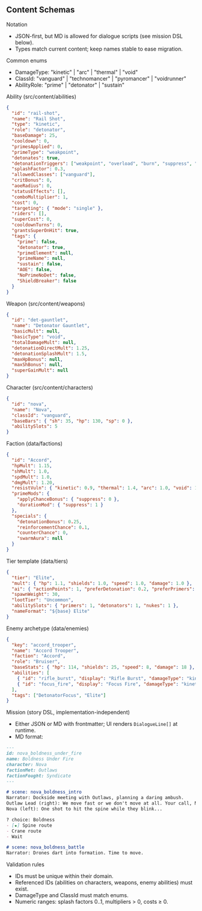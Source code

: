 ## Content Schemas

Notation
- JSON-first, but MD is allowed for dialogue scripts (see mission DSL below).
- Types match current content; keep names stable to ease migration.

Common enums
- DamageType: "kinetic" | "arc" | "thermal" | "void"
- ClassId: "vanguard" | "technomancer" | "pyromancer" | "voidrunner"
- AbilityRole: "prime" | "detonator" | "sustain"

Ability (src/content/abilities)
```json
{
  "id": "rail-shot",
  "name": "Rail Shot",
  "type": "kinetic",
  "role": "detonator",
  "baseDamage": 25,
  "cooldown": 0,
  "primesApplied": 0,
  "primeType": "weakpoint",
  "detonates": true,
  "detonationTriggers": ["weakpoint", "overload", "burn", "suppress", "freeze"],
  "splashFactor": 0.3,
  "allowedClasses": ["vanguard"],
  "critBonus": 0,
  "aoeRadius": 0,
  "statusEffects": [],
  "comboMultiplier": 1,
  "cost": 0,
  "targeting": { "mode": "single" },
  "riders": [],
  "superCost": 0,
  "cooldownTurns": 0,
  "grantsSuperOnHit": true,
  "tags": {
    "prime": false,
    "detonator": true,
    "primeElement": null,
    "primeName": null,
    "sustain": false,
    "AOE": false,
    "NoPrimeNoDet": false,
    "ShieldBreaker": false
  }
}
```

Weapon (src/content/weapons)
```json
{
  "id": "det-gauntlet",
  "name": "Detonator Gauntlet",
  "basicMult": null,
  "basicType": "void",
  "totalDamageMult": null,
  "detonationDirectMult": 1.25,
  "detonationSplashMult": 1.5,
  "maxHpBonus": null,
  "maxShBonus": null,
  "superGainMult": null
}
```

Character (src/content/characters)
```json
{
  "id": "nova",
  "name": "Nova",
  "classId": "vanguard",
  "baseBars": { "sh": 35, "hp": 130, "sp": 0 },
  "abilitySlots": 5
}
```

Faction (data/factions)
```json
{
  "id": "Accord",
  "hpMult": 1.15,
  "shMult": 1.0,
  "spdMult": 1.0,
  "dmgMult": 1.20,
  "resistVuln": { "kinetic": 0.9, "thermal": 1.4, "arc": 1.0, "void": 1.0 },
  "primeMods": {
    "applyChanceBonus": { "suppress": 0 },
    "durationMod": { "suppress": 1 }
  },
  "specials": {
    "detonationBonus": 0.25,
    "reinforcementChance": 0.1,
    "counterChance": 0,
    "swarmAura": null
  }
}
```

Tier template (data/tiers)
```json
{
  "tier": "Elite",
  "mult": { "hp": 1.1, "shields": 1.0, "speed": 1.0, "damage": 1.0 },
  "ai": { "actionPoints": 1, "preferDetonation": 0.2, "preferPrimers": 0.2, "targetDiscipline": 0.5, "counterChance": 0.05, "primeResistMod": 0.95 },
  "spawnWeight": 30,
  "lootTier": "Uncommon",
  "abilitySlots": { "primers": 1, "detonators": 1, "nukes": 1 },
  "nameFormat": "${base} Elite"
}
```

Enemy archetype (data/enemies)
```json
{
  "key": "accord_trooper",
  "name": "Accord Trooper",
  "faction": "Accord",
  "role": "Bruiser",
  "baseStats": { "hp": 114, "shields": 25, "speed": 8, "damage": 18 },
  "abilities": [
    { "id": "rifle_burst", "display": "Rifle Burst", "damageType": "kinetic", "aiWeight": 0.6 },
    { "id": "focus_fire", "display": "Focus Fire", "damageType": "kinetic", "isDetonator": true, "aiWeight": 0.4 }
  ],
  "tags": ["DetonatorFocus", "Elite"]
}
```

Mission (story DSL, implementation-independent)
- Either JSON or MD with frontmatter; UI renders `DialogueLine[]` at runtime.
- MD format:
```md
---
id: nova_boldness_under_fire
name: Boldness Under Fire
character: Nova
factionMet: Outlaws
factionFought: Syndicate
---

# scene: nova_boldness_intro
Narrator: Dockside meeting with Outlaws, planning a daring ambush.
Outlaw Lead (right): We move fast or we don't move at all. Your call, Nova.
Nova (left): One shot to hit the spine while they blink...

? choice: Boldness
- [★] Spine route
- Crane route
- Wait

# scene: nova_boldness_battle
Narrator: Drones dart into formation. Time to move.
```

Validation rules
- IDs must be unique within their domain.
- Referenced IDs (abilities on characters, weapons, enemy abilities) must exist.
- DamageType and ClassId must match enums.
- Numeric ranges: splash factors 0..1, multipliers > 0, costs ≥ 0.



